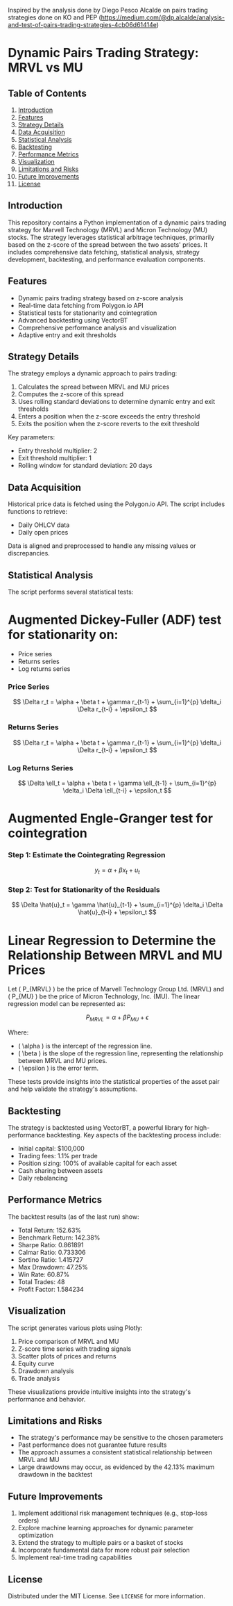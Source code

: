 Inspired by the analysis done by Diego Pesco Alcalde on pairs trading strategies done on KO and PEP (https://medium.com/@dp.alcalde/analysis-and-test-of-pairs-trading-strategies-4cb06d61414e)

# Dynamic Pairs Trading Strategy: MRVL vs MU

## Table of Contents
1. [Introduction](#introduction)
2. [Features](#features)
3. [Strategy Details](#strategy-details)
4. [Data Acquisition](#data-acquisition)
5. [Statistical Analysis](#statistical-analysis)
6. [Backtesting](#backtesting)
7. [Performance Metrics](#performance-metrics)
8. [Visualization](#visualization)
9. [Limitations and Risks](#limitations-and-risks)
10. [Future Improvements](#future-improvements)
11. [License](#license)

## Introduction

This repository contains a Python implementation of a dynamic pairs trading strategy for Marvell Technology (MRVL) and Micron Technology (MU) stocks. The strategy leverages statistical arbitrage techniques, primarily based on the z-score of the spread between the two assets' prices. It includes comprehensive data fetching, statistical analysis, strategy development, backtesting, and performance evaluation components.

## Features

- Dynamic pairs trading strategy based on z-score analysis
- Real-time data fetching from Polygon.io API
- Statistical tests for stationarity and cointegration
- Advanced backtesting using VectorBT
- Comprehensive performance analysis and visualization
- Adaptive entry and exit thresholds

## Strategy Details

The strategy employs a dynamic approach to pairs trading:

1. Calculates the spread between MRVL and MU prices
2. Computes the z-score of this spread
3. Uses rolling standard deviations to determine dynamic entry and exit thresholds
4. Enters a position when the z-score exceeds the entry threshold
5. Exits the position when the z-score reverts to the exit threshold

Key parameters:
- Entry threshold multiplier: 2
- Exit threshold multiplier: 1
- Rolling window for standard deviation: 20 days

## Data Acquisition

Historical price data is fetched using the Polygon.io API. The script includes functions to retrieve:
- Daily OHLCV data
- Daily open prices

Data is aligned and preprocessed to handle any missing values or discrepancies.

## Statistical Analysis

The script performs several statistical tests:

# Augmented Dickey-Fuller (ADF) test for stationarity on:
- Price series
- Returns series
- Log returns series

### Price Series
$$
\Delta r_t = \alpha + \beta t + \gamma r_{t-1} + \sum_{i=1}^{p} \delta_i \Delta r_{t-i} + \epsilon_t
$$

### Returns Series
$$
\Delta r_t = \alpha + \beta t + \gamma r_{t-1} + \sum_{i=1}^{p} \delta_i \Delta r_{t-i} + \epsilon_t
$$

### Log Returns Series
$$
\Delta \ell_t = \alpha + \beta t + \gamma \ell_{t-1} + \sum_{i=1}^{p} \delta_i \Delta \ell_{t-i} + \epsilon_t
$$

# Augmented Engle-Granger test for cointegration

### Step 1: Estimate the Cointegrating Regression
$$
y_t = \alpha + \beta x_t + u_t
$$

### Step 2: Test for Stationarity of the Residuals

$$
\Delta \hat{u}_t = \gamma \hat{u}_{t-1} + \sum_{i=1}^{p} \delta_i \Delta \hat{u}_{t-i} + \epsilon_t
$$


# Linear Regression to Determine the Relationship Between MRVL and MU Prices

Let \( P_{MRVL} \) be the price of Marvell Technology Group Ltd. (MRVL) and \( P_{MU} \) be the price of Micron Technology, Inc. (MU). The linear regression model can be represented as:

$$
P_{MRVL} = \alpha + \beta P_{MU} + \epsilon
$$

Where:
- \( \alpha \) is the intercept of the regression line.
- \( \beta \) is the slope of the regression line, representing the relationship between MRVL and MU prices.
- \( \epsilon \) is the error term.



These tests provide insights into the statistical properties of the asset pair and help validate the strategy's assumptions.

## Backtesting

The strategy is backtested using VectorBT, a powerful library for high-performance backtesting. Key aspects of the backtesting process include:

- Initial capital: $100,000
- Trading fees: 1.1% per trade
- Position sizing: 100% of available capital for each asset
- Cash sharing between assets
- Daily rebalancing

## Performance Metrics

The backtest results (as of the last run) show:

- Total Return: 152.63%
- Benchmark Return: 142.38%
- Sharpe Ratio: 0.861891
- Calmar Ratio: 0.733306
- Sortino Ratio: 1.415727
- Max Drawdown: 47.25%
- Win Rate:  60.87%
- Total Trades: 48
- Profit Factor: 1.584234

## Visualization

The script generates various plots using Plotly:

1. Price comparison of MRVL and MU
2. Z-score time series with trading signals
3. Scatter plots of prices and returns
4. Equity curve
5. Drawdown analysis
6. Trade analysis

These visualizations provide intuitive insights into the strategy's performance and behavior.

## Limitations and Risks

- The strategy's performance may be sensitive to the chosen parameters
- Past performance does not guarantee future results
- The approach assumes a consistent statistical relationship between MRVL and MU
- Large drawdowns may occur, as evidenced by the 42.13% maximum drawdown in the backtest

## Future Improvements

1. Implement additional risk management techniques (e.g., stop-loss orders)
2. Explore machine learning approaches for dynamic parameter optimization
3. Extend the strategy to multiple pairs or a basket of stocks
4. Incorporate fundamental data for more robust pair selection
5. Implement real-time trading capabilities

## License

Distributed under the MIT License. See `LICENSE` for more information.

